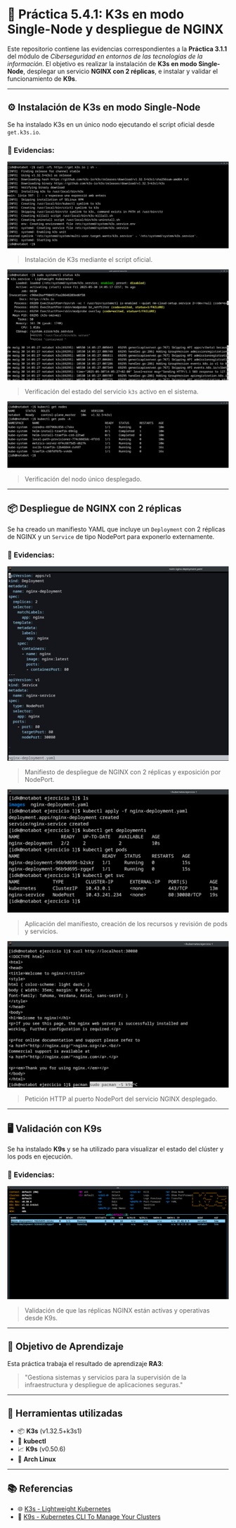 # 🐳 Práctica 5.4.1: K3s en modo Single-Node y despliegue de NGINX

Este repositorio contiene las evidencias correspondientes a la **Práctica 3.1.1** del módulo de *Ciberseguridad en entornos de las tecnologías de la información*. El objetivo es realizar la instalación de **K3s en modo Single-Node**, desplegar un servicio **NGINX con 2 réplicas**, e instalar y validar el funcionamiento de **K9s**.

---

## ⚙️ Instalación de K3s en modo Single-Node

Se ha instalado K3s en un único nodo ejecutando el script oficial desde `get.k3s.io`.

### 📸 Evidencias:

![Inicio del script de instalación](images/instalacio.png)  
> Instalación de K3s mediante el script oficial.

![Comprobación del servicio activo](images/comprobacio_instalacio.png)  
> Verificación del estado del servicio `k3s` activo en el sistema.

![Visualización de los nodos](images/nodes_per_defecte.png)  
> Verificación del nodo único desplegado.

---

## 📦 Despliegue de NGINX con 2 réplicas

Se ha creado un manifiesto YAML que incluye un `Deployment` con 2 réplicas de NGINX y un `Service` de tipo NodePort para exponerlo externamente.

### 📸 Evidencias:

![Manifiesto nginx-deployment.yaml](images/nginx_conf.png)  
> Manifiesto de despliegue de NGINX con 2 réplicas y exposición por NodePort.

![Aplicación del manifiesto y comprobación](images/nginx.png)  
> Aplicación del manifiesto, creación de los recursos y revisión de pods y servicios.

![Prueba de funcionamiento con curl](images/comprobacio_funcionament.png)  
> Petición HTTP al puerto NodePort del servicio NGINX desplegado.

---

## 🖥️ Validación con K9s

Se ha instalado **K9s** y se ha utilizado para visualizar el estado del clúster y los pods en ejecución.

### 📸 Evidencias:

![Estado del clúster en K9s](images/k9s_funcionant.png)  
> Validación de que las réplicas NGINX están activas y operativas desde K9s.

---

## 🎯 Objetivo de Aprendizaje

Esta práctica trabaja el resultado de aprendizaje **RA3**:

> "Gestiona sistemas y servicios para la supervisión de la infraestructura y despliegue de aplicaciones seguras."

---

## 🧰 Herramientas utilizadas

- 📦 **K3s** (v1.32.5+k3s1)
- 🔧 **kubectl**
- 📈 **K9s** (v0.50.6)
- 🐧 **Arch Linux**

---

## 📚 Referencias

- 🌐 [K3s - Lightweight Kubernetes](https://k3s.io/)
- 🔎 [K9s - Kubernetes CLI To Manage Your Clusters](https://k9scli.io/)

